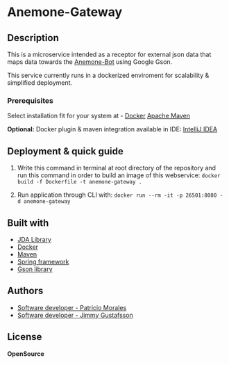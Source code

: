 # Anemone-Gateway

## Description
This is a microservice intended as a receptor for external json data that maps data towards the [Anemone-Bot](https://github.com/Anemone-Project/Anemone-Bot)
using Google Gson.

This service currently runs in a dockerized enviroment for scalability & simplified deployment.

### Prerequisites
Select installation fit for your system at - [Docker](https://www.docker.com/community-edition)
[Apache Maven](https://maven.apache.org/)


**Optional:**
Docker plugin & maven integration available in IDE:
[IntelliJ IDEA](https://www.jetbrains.com/idea/)

## Deployment & quick guide

1. Write this command in terminal at root directory of the repository and run this command in order to build an image of this webservice:
`docker build -f Dockerfile -t anemone-gateway . `

2. Run application through CLI with:
`docker run --rm -it -p 26501:8080 -d anemone-gateway`


## Built with
* [JDA Library](https://github.com/DV8FromTheWorld/JDA)
* [Docker](https://www.docker.com/)
* [Maven](https://maven.apache.org/)
* [Spring framework](https://spring.io/)
* [Gson library](https://github.com/google/gson)

## Authors
* [Software developer - Patricio Morales](https://github.com/Patricio89)
* [Software developer - Jimmy Gustafsson](https://github.com/Seophyn)

## License
**OpenSource**


